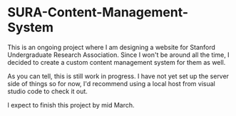 # SURA-Content-Management-System
This is an ongoing project where I am designing a website for Stanford Undergraduate Research Association. Since I won't be around all the time, I decided to create a custom content management system for them as well.

As you can tell, this is still work in progress. I have not yet set up the server side of things so for now, I'd recommend using a local host from visual studio code to check it out.

I expect to finish this project by mid March.
